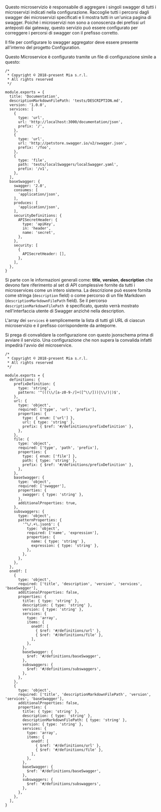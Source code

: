 Questo microservizio è responsabile di aggregare i singoli swagger di tutti i microservizi indicati nella configurazione.
Raccoglie tutti i percorsi dagli swagger dei microservizi specificati e li mostra tutti in un'unica pagina di swagger.
Poiché i microservizi non sono a conoscenza dei prefissi url anteposti dai gateway, questo servizio può essere configurato per correggere i percorsi di swagger con il prefisso corretto.

Il file per configurare lo swagger aggregator deve essere presente all'interno del progetto Configuration.

Questo Microservice è configurato tramite un file di configurazione simile a questo:

`````
/*
 * Copyright © 2018-present Mia s.r.l.
 * All rights reserved
 */

module.exports = {
  title: 'Documentation',
  descriptionMarkdownFilePath: 'tests/DESCRIPTION.md',
  version: '1.0.0',
  services: [
    {
      type: 'url',
      url: 'http://localhost:3000/documentation/json',
      prefix: '/',
    },
    {
      type: 'url',
      url: 'http://petstore.swagger.io/v2/swagger.json',
      prefix: '/foo',
    },
    {
      type: 'file',
      path: 'tests/localSwaggers/localSwagger.yaml',
      prefix: '/v1',
    },
  ],
  baseSwagger: {
    swagger: '2.0',
    consumes: [
      'application/json',
    ],
    produces: [
      'application/json',
    ],
    securityDefinitions: {
      APISecretHeader: {
        type: 'apiKey',
        in: 'header',
        name: 'secret',
      },
    },
    security: [
      {
        APISecretHeader: [],
      },
    ],
  },
}
`````

Si parte con le informazioni generali come: **title**, **version**, **description** che devono fare riferimento al set di API complessive fornite da tutti i microservices come un intero sistema. La descrizione può essere fornita come stringa (`description` field) o come percorso di un file Markdown (`descriptionMarkdownFilePath` field). Se il percorso `descriptionMarkdownFilePath `è specificato, questo verrà mostrato nell'interfaccia utente di Swagger anziché nella description.

L'array dei `services` è semplicemente la lista di tutti gli URL di ciascun microservizio e il prefisso corrispondente da anteporre.

Si prega di convalidare la configurazione con questo jsonschema prima di avviare il servizio. Una configurazione che non supera la convalida infatti impedirà l'avvio del microservice.

`````
/*
 * Copyright © 2018-present Mia s.r.l.
 * All rights reserved
 */

module.exports = {
  definitions: {
    prefixDefinition: {
      type: 'string',
      pattern: '^(((\\/[a-z0-9-/]+([^\\/]))|\\/)|)$',
    },
    url: {
      type: 'object',
      required: ['type', 'url', 'prefix'],
      properties: {
        type: { enum: ['url'] },
        url: { type: 'string' },
        prefix: { $ref: '#/definitions/prefixDefinition' },
      },
    },
    file: {
      type: 'object',
      required: ['type', 'path', 'prefix'],
      properties: {
        type: { enum: ['file'] },
        path: { type: 'string' },
        prefix: { $ref: '#/definitions/prefixDefinition' },
      },
    },
    baseSwagger: {
      type: 'object',
      required: ['swagger'],
      properties: {
        swagger: { type: 'string' },
      },
      additionalProperties: true,
    },
    subswaggers: {
      type: 'object',
      patternProperties: {
        '^\/.+\.json$': {
          type: 'object',
          required: ['name', 'expression'],
          properties: {
            name: { type: 'string' },
            expression: { type: 'string' },
          },
        },
      },
    },
  },
  oneOf: [
    {
      type: 'object',
      required: ['title', 'description', 'version', 'services', 'baseSwagger'],
      additionalProperties: false,
      properties: {
        title: { type: 'string' },
        description: { type: 'string' },
        version: { type: 'string' },
        services: {
          type: 'array',
          items: {
            oneOf: [
              { $ref: '#/definitions/url' },
              { $ref: '#/definitions/file' },
            ],
          },
        },
        baseSwagger: {
          $ref: '#/definitions/baseSwagger',
        },
        subswaggers: {
          $ref: '#/definitions/subswaggers',
        },
      },
    },
    {
      type: 'object',
      required: ['title', 'descriptionMarkdownFilePath', 'version', 'services', 'baseSwagger'],
      additionalProperties: false,
      properties: {
        title: { type: 'string' },
        description: { type: 'string' },
        descriptionMarkdownFilePath: { type: 'string' },
        version: { type: 'string' },
        services: {
          type: 'array',
          items: {
            oneOf: [
              { $ref: '#/definitions/url' },
              { $ref: '#/definitions/file' },
            ],
          },
        },
        baseSwagger: {
          $ref: '#/definitions/baseSwagger',
        },
        subswaggers: {
          $ref: '#/definitions/subswaggers',
        },
      },
    },
  ],
}
`````
